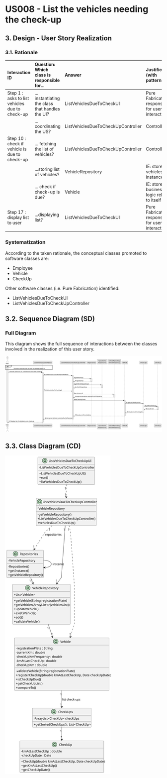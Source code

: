 # US008 - List the vehicles needing the check-up 

## 3. Design - User Story Realization 

### 3.1. Rationale


| Interaction ID                                     | Question: Which class is responsible for...                             | Answer                             | Justification (with patterns)                       |
|:---------------------------------------------------|:------------------------------------------------------------------------|:-----------------------------------|:----------------------------------------------------|
| Step 1 : asks to list vehicles due to check-up  		 | ... instantiating the class that handles the UI?                        | ListVehiclesDueToCheckUI           | Pure Fabrication: responsible for user interactions |
| 			  		                                            | ... coordinating the US?                                                | ListVehiclesDueToCheckUpController | Controller                                          |
| Step 10 : check if vehicle is due to check-up		    | ... fetching the list of vehicles?							                               | ListVehiclesDueToCheckUpController | Controller                                          |
|                                                    | 	...storing list of vehicles?                                           | VehicleRepository                  | IE: stores all vehicles instances                   |
| 		                                                 | ... check if check-up is due?							                                    | Vehicle                            | IE: stores business logic related to itself         |
| Step 17 : display list to user  		                 | 	...displaying list?                                              | ListVehiclesDueToCheckUI                  | Pure Fabrication: responsible for user interactions |

### Systematization ##

According to the taken rationale, the conceptual classes promoted to software classes are: 

* Employee
* Vehicle
* CheckUp

Other software classes (i.e. Pure Fabrication) identified: 

* ListVehiclesDueToCheckUI
* ListVehiclesDueToCheckUpController


## 3.2. Sequence Diagram (SD)


### Full Diagram

This diagram shows the full sequence of interactions between the classes involved in the realization of this user story.

![Sequence Diagram - Full](svg/us008-sequence-diagram-full.svg)



## 3.3. Class Diagram (CD)

![Class Diagram](svg/us008-class-diagram.svg)